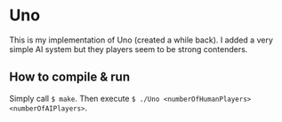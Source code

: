 # Uno
This is my implementation of Uno (created a while back). I added a very simple AI system but they players seem to be strong contenders.

## How to compile & run
Simply call ```$ make```. Then execute ```$ ./Uno <numberOfHumanPlayers> <numberOfAIPlayers>```.

